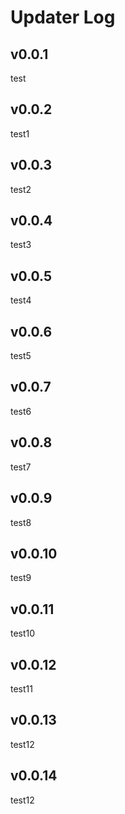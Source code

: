 # Updater Log

## v0.0.1

test

## v0.0.2

test1

## v0.0.3

test2

## v0.0.4

test3

## v0.0.5

test4

## v0.0.6

test5

## v0.0.7

test6

## v0.0.8

test7

## v0.0.9

test8

## v0.0.10

test9

## v0.0.11

test10

## v0.0.12

test11


## v0.0.13

test12

## v0.0.14

test12

